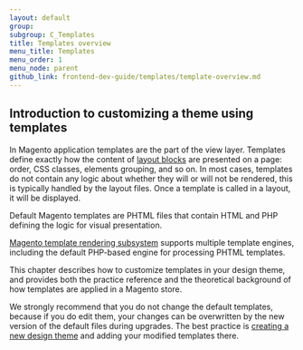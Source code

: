 ```yaml
---
layout: default  
group: 
subgroup: C_Templates
title: Templates overview
menu_title: Templates
menu_order: 1
menu_node: parent
github_link: frontend-dev-guide/templates/template-overview.md
---
```


<h2>Introduction to customizing a theme using templates</h2>


In Magento application templates are the part of the view layer. Templates define exactly how the content of <a href="{{site.gdeurl}}frontend-dev-guide/layouts/layout-overview.html" target="_blank">layout blocks</a> are presented on a page: order, CSS classes, elements  grouping, and so on. 
In most cases, templates do not contain any logic about whether they will or will not be rendered, this is typically handled by the layout files. Once a template is called in a layout, it will be displayed.

Default Magento templates are PHTML files that contain HTML and PHP defining the logic for visual presentation. 

<div class="bs-callout bs-callout-info" id="info">
<span class="glyphicon-class">
 <p><a href="{{site.gdeurl}}architecture/view/template-engine.html" target="_blank">Magento template rendering subsystem</a> supports multiple template engines, including the default PHP-based engine for processing PHTML templates.</p></span>
</div>

This chapter describes how to customize templates in your design theme, and provides both the practice reference and the theoretical background of how templates are applied in a Magento store. 




We strongly recommend that you do not change the default templates, because if you do edit them, your changes can be overwritten by the new version of the default files during upgrades.
The best practice is <a href="{{site.gdeurl}}frontend-dev-guide/themes/theme-create.html" target="_blank">creating a new design theme</a> and adding your modified templates there.











